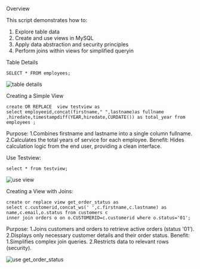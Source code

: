Overview

This script demonstrates how to:

 1. Explore table data
 2. Create and use views in MySQL
 3. Apply data abstraction and security principles
 4. Perform joins within views for simplified queryin

Table Details

    SELECT * FROM employees;

![table details](https://github.com/user-attachments/assets/7e396b10-b0a3-4526-a282-55e7a70a47ec)

Creating a Simple View

    create OR REPLACE  view testview as
    select employeeid,concat(firstname," ",lastname)as fullname ,hiredate,timestampdiff(YEAR,hiredate,CURDATE()) as total_year from employees ;


Purpose:
  1.Combines firstname and lastname into a single column fullname.
  2.Calculates the total years of service for each employee.
Benefit: Hides calculation logic from the end user, providing a clean interface.

Use Testview:

    select * from testview;
    
 ![use view](https://github.com/user-attachments/assets/1683c060-b49c-403b-9aa9-699e1dac7eb5)

Creating a View with Joins:

    create or replace view get_order_status as
    select c.customerid,concat_ws(' ',c.firstname,c.lastname) as name,c.email,o.status from customers c 
    inner join orders o on o.CUSTOMERID=c.customerid where o.status='01';

Purpose:
  1.Joins customers and orders to retrieve active orders (status '01').
  2.Displays only necessary customer details and their order status.
Benefit:
  1.Simplifies complex join queries.
  2.Restricts data to relevant rows (security).   

![use get_order_status](https://github.com/user-attachments/assets/8fbeb80a-552e-43f5-9679-5386d7850175)
